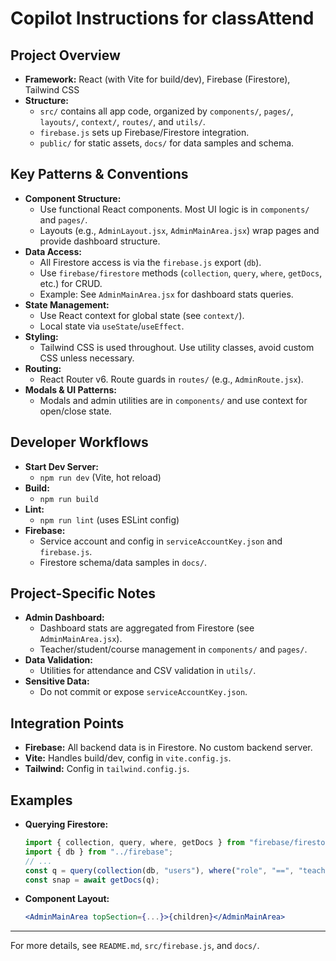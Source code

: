 # Copilot Instructions for classAttend

## Project Overview

- **Framework:** React (with Vite for build/dev), Firebase (Firestore), Tailwind CSS
- **Structure:**
  - `src/` contains all app code, organized by `components/`, `pages/`, `layouts/`, `context/`, `routes/`, and `utils/`.
  - `firebase.js` sets up Firebase/Firestore integration.
  - `public/` for static assets, `docs/` for data samples and schema.

## Key Patterns & Conventions

- **Component Structure:**
  - Use functional React components. Most UI logic is in `components/` and `pages/`.
  - Layouts (e.g., `AdminLayout.jsx`, `AdminMainArea.jsx`) wrap pages and provide dashboard structure.
- **Data Access:**
  - All Firestore access is via the `firebase.js` export (`db`).
  - Use `firebase/firestore` methods (`collection`, `query`, `where`, `getDocs`, etc.) for CRUD.
  - Example: See `AdminMainArea.jsx` for dashboard stats queries.
- **State Management:**
  - Use React context for global state (see `context/`).
  - Local state via `useState`/`useEffect`.
- **Styling:**
  - Tailwind CSS is used throughout. Use utility classes, avoid custom CSS unless necessary.
- **Routing:**
  - React Router v6. Route guards in `routes/` (e.g., `AdminRoute.jsx`).
- **Modals & UI Patterns:**
  - Modals and admin utilities are in `components/` and use context for open/close state.

## Developer Workflows

- **Start Dev Server:**
  - `npm run dev` (Vite, hot reload)
- **Build:**
  - `npm run build`
- **Lint:**
  - `npm run lint` (uses ESLint config)
- **Firebase:**
  - Service account and config in `serviceAccountKey.json` and `firebase.js`.
  - Firestore schema/data samples in `docs/`.

## Project-Specific Notes

- **Admin Dashboard:**
  - Dashboard stats are aggregated from Firestore (see `AdminMainArea.jsx`).
  - Teacher/student/course management in `components/` and `pages/`.
- **Data Validation:**
  - Utilities for attendance and CSV validation in `utils/`.
- **Sensitive Data:**
  - Do not commit or expose `serviceAccountKey.json`.

## Integration Points

- **Firebase:** All backend data is in Firestore. No custom backend server.
- **Vite:** Handles build/dev, config in `vite.config.js`.
- **Tailwind:** Config in `tailwind.config.js`.

## Examples

- **Querying Firestore:**
  ```js
  import { collection, query, where, getDocs } from "firebase/firestore";
  import { db } from "../firebase";
  // ...
  const q = query(collection(db, "users"), where("role", "==", "teacher"));
  const snap = await getDocs(q);
  ```
- **Component Layout:**
  ```jsx
  <AdminMainArea topSection={...}>{children}</AdminMainArea>
  ```

---

For more details, see `README.md`, `src/firebase.js`, and `docs/`.
